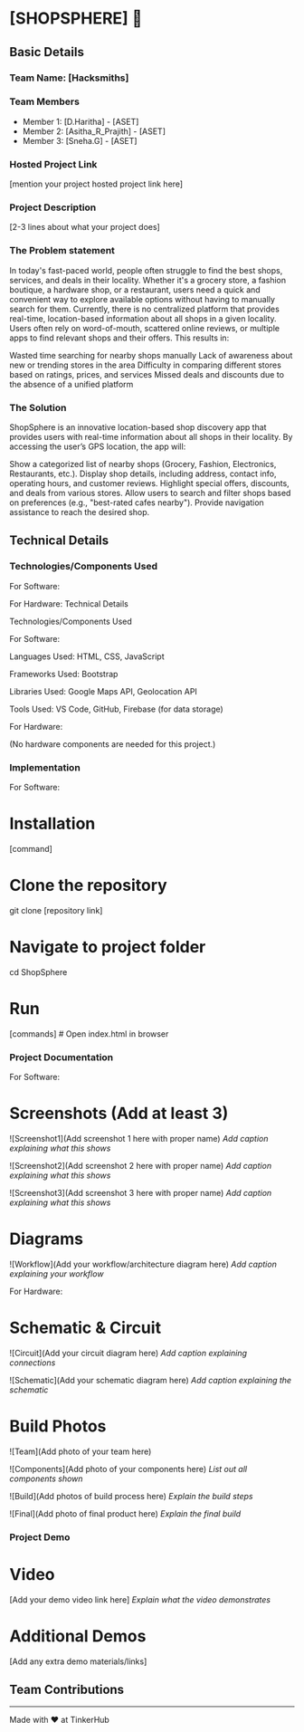 # [SHOPSPHERE] 🎯


## Basic Details
### Team Name: [Hacksmiths]


### Team Members
- Member 1: [D.Haritha] - [ASET]
- Member 2: [Asitha_R_Prajith] - [ASET]
- Member 3: [Sneha.G] - [ASET]

### Hosted Project Link
[mention your project hosted project link here]

### Project Description
[2-3 lines about what your project does]

### The Problem statement
In today's fast-paced world, people often struggle to find the best shops, services, and deals in their locality. Whether it's a grocery store, a fashion boutique, a hardware shop, or a restaurant, users need a quick and convenient way to explore available options without having to manually search for them.
Currently, there is no centralized platform that provides real-time, location-based information about all shops in a given locality. Users often rely on word-of-mouth, scattered online reviews, or multiple apps to find relevant shops and their offers. This results in:

Wasted time searching for nearby shops manually
Lack of awareness about new or trending stores in the area
Difficulty in comparing different stores based on ratings, prices, and services
Missed deals and discounts due to the absence of a unified platform

### The Solution
ShopSphere is an innovative location-based shop discovery app that provides users with real-time information about all shops in their locality. By accessing the user’s GPS location, the app will:

Show a categorized list of nearby shops (Grocery, Fashion, Electronics, Restaurants, etc.).
Display shop details, including address, contact info, operating hours, and customer reviews.
Highlight special offers, discounts, and deals from various stores.
Allow users to search and filter shops based on preferences (e.g., "best-rated cafes nearby").
Provide navigation assistance to reach the desired shop.

## Technical Details
### Technologies/Components Used
For Software:

For Hardware:
Technical Details

Technologies/Components Used

For Software:

Languages Used: HTML, CSS, JavaScript

Frameworks Used: Bootstrap

Libraries Used: Google Maps API, Geolocation API

Tools Used: VS Code, GitHub, Firebase (for data storage)

For Hardware:

(No hardware components are needed for this project.)
### Implementation
For Software:
# Installation
[command]
# Clone the repository
git clone [repository link]

# Navigate to project folder
cd ShopSphere

# Run
[commands] # Open index.html in browser

### Project Documentation
For Software:

# Screenshots (Add at least 3)
![Screenshot1](Add screenshot 1 here with proper name)
*Add caption explaining what this shows*

![Screenshot2](Add screenshot 2 here with proper name)
*Add caption explaining what this shows*

![Screenshot3](Add screenshot 3 here with proper name)
*Add caption explaining what this shows*

# Diagrams
![Workflow](Add your workflow/architecture diagram here)
*Add caption explaining your workflow*

For Hardware:

# Schematic & Circuit
![Circuit](Add your circuit diagram here)
*Add caption explaining connections*

![Schematic](Add your schematic diagram here)
*Add caption explaining the schematic*

# Build Photos
![Team](Add photo of your team here)


![Components](Add photo of your components here)
*List out all components shown*

![Build](Add photos of build process here)
*Explain the build steps*

![Final](Add photo of final product here)
*Explain the final build*

### Project Demo
# Video
[Add your demo video link here]
*Explain what the video demonstrates*

# Additional Demos
[Add any extra demo materials/links]

## Team Contributions

---
Made with ❤️ at TinkerHub
